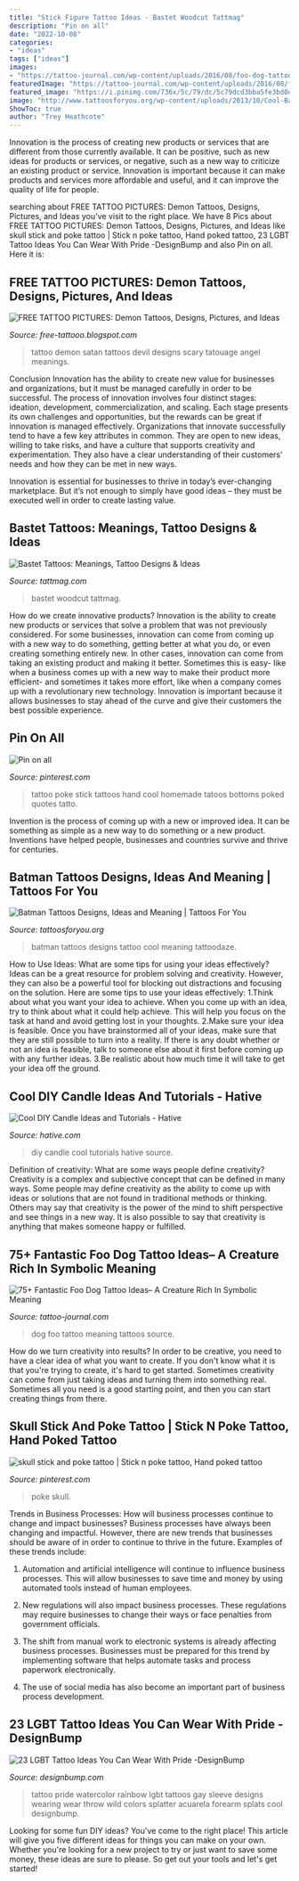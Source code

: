 ```yaml
---
title: "Stick Figure Tattoo Ideas - Bastet Woodcut Tattmag"
description: "Pin on all"
date: "2022-10-08"
categories:
- "ideas"
tags: ["ideas"]
images:
- "https://tattoo-journal.com/wp-content/uploads/2016/08/foo-dog-tattoo37-650x650.jpg"
featuredImage: "https://tattoo-journal.com/wp-content/uploads/2016/08/foo-dog-tattoo37-650x650.jpg"
featured_image: "https://i.pinimg.com/736x/5c/79/dc/5c79dcd3bba5fe3bd0dc0f76b28a647c.jpg"
image: "http://www.tattoosforyou.org/wp-content/uploads/2013/10/Cool-Batman-Tattoos.jpg"
ShowToc: true
author: "Trey Heathcote"
---
```



Innovation is the process of creating new products or services that are different from those currently available. It can be positive, such as new ideas for products or services, or negative, such as a new way to criticize an existing product or service. Innovation is important because it can make products and services more affordable and useful, and it can improve the quality of life for people.

	

		
searching about FREE TATTOO PICTURES: Demon Tattoos, Designs, Pictures, and Ideas you've visit to the right place. We have 8 Pics about FREE TATTOO PICTURES: Demon Tattoos, Designs, Pictures, and Ideas like skull stick and poke tattoo | Stick n poke tattoo, Hand poked tattoo, 23 LGBT Tattoo Ideas You Can Wear With Pride -DesignBump and also Pin on all. Here it is:
		
    
## FREE TATTOO PICTURES: Demon Tattoos, Designs, Pictures, And Ideas

<img loading=lazy src="http://4.bp.blogspot.com/-qSVDE40lgF4/Tk4-xkH12YI/AAAAAAAAAJs/-7AGZocmZUk/w1200-h630-p-k-no-nu/Demon+Tattoos-1095024602_20919049ac.jpg" onerror="this.onerror=null;this.src='https://tse2.mm.bing.net/th?id=OIP.BVu0hGwFHinQedKGtGY52gC9Es&amp;pid=15.1';" alt="FREE TATTOO PICTURES: Demon Tattoos, Designs, Pictures, and Ideas">

_Source: free-tattooo.blogspot.com_

>tattoo demon satan tattoos devil designs scary tatouage angel meanings. 

	

Conclusion
Innovation has the ability to create new value for businesses and organizations, but it must be managed carefully in order to be successful. The process of innovation involves four distinct stages: ideation, development, commercialization, and scaling. Each stage presents its own challenges and opportunities, but the rewards can be great if innovation is managed effectively.
Organizations that innovate successfully tend to have a few key attributes in common. They are open to new ideas, willing to take risks, and have a culture that supports creativity and experimentation. They also have a clear understanding of their customers’ needs and how they can be met in new ways.

 Innovation is essential for businesses to thrive in today’s ever-changing marketplace. But it’s not enough to simply have good ideas – they must be executed well in order to create lasting value.

    
## Bastet Tattoos: Meanings, Tattoo Designs &amp; Ideas

<img loading=lazy src="https://tattmag.com/wp-content/uploads/2020/10/Woodcut-Bastet-Tattoo-2.jpg" onerror="this.onerror=null;this.src='https://tse1.mm.bing.net/th?id=OIP.QZb61Wga-LRfQp2adXUH3wHaJ6&amp;pid=15.1';" alt="Bastet Tattoos: Meanings, Tattoo Designs &amp; Ideas">

_Source: tattmag.com_

>bastet woodcut tattmag. 

	

How do we create innovative products?
Innovation is the ability to create new products or services that solve a problem that was not previously considered. For some businesses, innovation can come from coming up with a new way to do something, getting better at what you do, or even creating something entirely new. In other cases, innovation can come from taking an existing product and making it better. Sometimes this is easy- like when a business comes up with a new way to make their product more efficient- and sometimes it takes more effort, like when a company comes up with a revolutionary new technology. Innovation is important because it allows businesses to stay ahead of the curve and give their customers the best possible experience.

    
## Pin On All

<img loading=lazy src="https://i.pinimg.com/736x/bd/82/f8/bd82f8b36722f6c3c3cda9e0728677e3.jpg" onerror="this.onerror=null;this.src='https://tse2.mm.bing.net/th?id=OIP.3duWYaum2LSKAWDuccdjVQHaNK&amp;pid=15.1';" alt="Pin on all">

_Source: pinterest.com_

>tattoo poke stick tattoos hand cool homemade tatoos bottoms poked quotes tatto. 

	

Invention is the process of coming up with a new or improved idea. It can be something as simple as a new way to do something or a new product. Inventions have helped people, businesses and countries survive and thrive for centuries.

    
## Batman Tattoos Designs, Ideas And Meaning | Tattoos For You

<img loading=lazy src="http://www.tattoosforyou.org/wp-content/uploads/2013/10/Cool-Batman-Tattoos.jpg" onerror="this.onerror=null;this.src='https://tse4.mm.bing.net/th?id=OIP.Ij_3_zCQf1cdogh9aRJrtAHaLH&amp;pid=15.1';" alt="Batman Tattoos Designs, Ideas and Meaning | Tattoos For You">

_Source: tattoosforyou.org_

>batman tattoos designs tattoo cool meaning tattoodaze. 

	

How to Use Ideas: What are some tips for using your ideas effectively?
Ideas can be a great resource for problem solving and creativity. However, they can also be a powerful tool for blocking out distractions and focusing on the solution. Here are some tips to use your ideas effectively:
1.Think about what you want your idea to achieve. When you come up with an idea, try to think about what it could help achieve. This will help you focus on the task at hand and avoid getting lost in your thoughts.
2.Make sure your idea is feasible. Once you have brainstormed all of your ideas, make sure that they are still possible to turn into a reality. If there is any doubt whether or not an idea is feasible, talk to someone else about it first before coming up with any further ideas.
3.Be realistic about how much time it will take to get your idea off the ground.

    
## Cool DIY Candle Ideas And Tutorials - Hative

<img loading=lazy src="https://hative.com/wp-content/uploads/2015/01/candle-ideas/26-cool-diy-candle-ideas-and-tutorials.jpg" onerror="this.onerror=null;this.src='https://tse4.mm.bing.net/th?id=OIP.K_28TukuCHbxi3LgvFLX4wHaUS&amp;pid=15.1';" alt="Cool DIY Candle Ideas and Tutorials - Hative">

_Source: hative.com_

>diy candle cool tutorials hative source. 

	

Definition of creativity: What are some ways people define creativity?
Creativity is a complex and subjective concept that can be defined in many ways. Some people may define creativity as the ability to come up with ideas or solutions that are not found in traditional methods or thinking. Others may say that creativity is the power of the mind to shift perspective and see things in a new way. It is also possible to say that creativity is anything that makes someone happy or fulfilled.

    
## 75+ Fantastic Foo Dog Tattoo Ideas– A Creature Rich In Symbolic Meaning

<img loading=lazy src="https://tattoo-journal.com/wp-content/uploads/2016/08/foo-dog-tattoo37-650x650.jpg" onerror="this.onerror=null;this.src='https://tse3.mm.bing.net/th?id=OIP.JEa3xbwdZtDCaNTLLxu2PgHaHa&amp;pid=15.1';" alt="75+ Fantastic Foo Dog Tattoo Ideas– A Creature Rich In Symbolic Meaning">

_Source: tattoo-journal.com_

>dog foo tattoo meaning tattoos source. 

	

How do we turn creativity into results?
In order to be creative, you need to have a clear idea of what you want to create. If you don't know what it is that you're trying to create, it's hard to get started. Sometimes creativity can come from just taking ideas and turning them into something real. Sometimes all you need is a good starting point, and then you can start creating things from there.

    
## Skull Stick And Poke Tattoo | Stick N Poke Tattoo, Hand Poked Tattoo

<img loading=lazy src="https://i.pinimg.com/736x/5c/79/dc/5c79dcd3bba5fe3bd0dc0f76b28a647c.jpg" onerror="this.onerror=null;this.src='https://tse2.mm.bing.net/th?id=OIP.bzoZAOUx6bQnpopfOOm7TQHaJ3&amp;pid=15.1';" alt="skull stick and poke tattoo | Stick n poke tattoo, Hand poked tattoo">

_Source: pinterest.com_

>poke skull. 

	

Trends in Business Processes: How will business processes continue to change and impact businesses?
Business processes have always been changing and impactful. However, there are new trends that businesses should be aware of in order to continue to thrive in the future. Examples of these trends include:
1. Automation and artificial intelligence will continue to influence business processes. This will allow businesses to save time and money by using automated tools instead of human employees.

2. New regulations will also impact business processes. These regulations may require businesses to change their ways or face penalties from government officials.

3. The shift from manual work to electronic systems is already affecting business processes. Businesses must be prepared for this trend by implementing software that helps automate tasks and process paperwork electronically.

4. The use of social media has also become an important part of business process development.

    
## 23 LGBT Tattoo Ideas You Can Wear With Pride -DesignBump

<img loading=lazy src="https://cdn.designbump.com/wp-content/uploads/2015/04/enhanced-5679-1427473057-11.jpg" onerror="this.onerror=null;this.src='https://tse4.mm.bing.net/th?id=OIP.CDLEzMMf7cp6I5QJ22tJcgHaEK&amp;pid=15.1';" alt="23 LGBT Tattoo Ideas You Can Wear With Pride -DesignBump">

_Source: designbump.com_

>tattoo pride watercolor rainbow lgbt tattoos gay sleeve designs wearing wear throw wild colors splatter acuarela forearm splats cool designbump. 

	

Looking for some fun DIY ideas? You've come to the right place! This article will give you five different ideas for things you can make on your own. Whether you're looking for a new project to try or just want to save some money, these ideas are sure to please. So get out your tools and let's get started!

